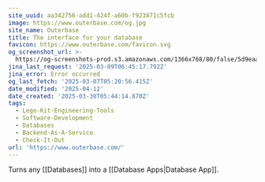 ```yaml
---
site_uuid: aa342756-add1-424f-a60b-f923871c5fcb
image: https://www.outerbase.com/og.jpg
site_name: Outerbase
title: The interface for your database
favicon: https://www.outerbase.com/favicon.svg
og_screenshot_url: >-
  https://og-screenshots-prod.s3.amazonaws.com/1366x768/80/false/5d9eaac8176dba0e74db0cba41455980f16325edfa25d7485ea422b2fa552e2d.jpeg
jina_last_request: '2025-03-09T06:45:17.792Z'
jina_error: Error occurred
og_last_fetch: '2025-03-07T05:20:56.415Z'
date_modified: '2025-04-12'
date_created: '2025-03-30T05:44:14.870Z'
tags:
  - Lego-Kit-Engineering-Tools
  - Software-Development
  - Databases
  - Backend-As-A-Service
  - Check-It-Out
url: 'https://www.outerbase.com/'
---
```























































Turns any [[Databases]] into a [[Database Apps|Database App]].



